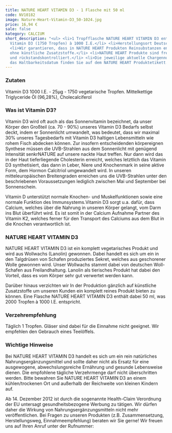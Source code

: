 ```yaml
---
title: NATURE HEART VITAMIN D3 - 1 Flasche mit 50 ml
code: NV10182
image: Nature-Heart-Vitamin-D3_50-1024.jpg
price: 16,94 €
sale: false
kategory: CALCIUM
short_description: "<ul> <li>1 Tropfflasche NATURE HEART VITAMIN D3 enthält 50 ml
  Vitamin D3 (1750 Tropfen) à 1000 I.E.</li> <li>Herstellungsort Deutschland. Premiumqualität!</li>
  <li>Wir garantieren, dass in NATURE HEART Produkten Reinsubstanzen enthalten sind
  ohne künstliche Zusatzstoffe.</li> <li>NATURE HEART Produkte sind frei von Magnesiumstearat
  und rückstandskontrolliert.</li> <li>Die jeweilige aktuelle Chargennummer sowie
  das Haltbarkeitsdatum finden Sie auf dem NATURE HEART Produktetikett.</li> </ul>"
---
```


<h3>Zutaten</h3>
<p>
  Vitamin D3 1000 I.E. - 25µg - 1750 vegetarische Tropfen. Mittelkettige Triglyceride Öl (96,28%), Cholecalciferol
</p>

<h3>Was ist Vitamin D3?</h3>
<p>
  Vitamin D3 wird oft auch als das Sonnenvitamin bezeichnet, da unser Körper den Großteil (ca. 70 - 90%) unseres Vitamin D3 Bedarfs selbst deckt, indem er Sonnenlicht umwandelt, was bedeutet, dass wir maximal 30% unseres Tagesbedarfs mit Vitamin D3 haltigen Lebensmitteln wie rohem Fisch abdecken können. Zur insofern entscheidenden körpereignen Synthese müssen die UVB-Strahlen aus dem Sonnenlicht mit genügend Intensität senkrNATURE auf unsere nackte Haut treffen. Nur dann wird das in der Haut tieferliegende Cholesterin erreicht, welches letztlich das Vitamin D3 synthetisiert, das dann in Leber, Niere und Knochenmark in seine aktive Form, dem Hormon Calcitriol umgewandelt wird. In unseren mitteleuropäischen Breitengraden erreichen uns die UVB-Strahlen unter den beschriebenen Voraussetzungen lediglich zwischen Mai und September bei Sonnenschein.
</p>
<p>
  Vitamin D unterstützt normale Knochen- und Muskelfunktionen sowie eine normale Funktion des Immunsystems.Vitamin D3 sorgt u.a. dafür, dass Calcium, welches über die Nahrung in unseren Körper gelangt, vom Darm ins Blut überführt wird. Es ist somit in der Calcium Aufnahme Partner des Vitamin K2, welches ferner für den Transport des Calciums aus dem Blut in die Knochen verantwortlich ist.
</p>

<h3>NATURE HEART VITAMIN D3</h3>
<p>
  NATURE HEART VITAMIN D3 ist ein komplett vegetarisches Produkt und wird aus Wollwachs (Lanolin) gewonnen. Dabei handelt es sich um ein in den Talgdrüsen von Schafen produziertes Sekret, welches aus geschorener Wolle gewonnen wird. Unser Wollwachs stammt dabei von deutschen Woll-Schafen aus Freilandhaltung. Lanolin als tierisches Produkt hat dabei den Vorteil, dass es vom Körper sehr gut verwertet werden kann.
</p>
<p>
  Darüber hinaus verzichten wir In der Produktion gänzlich auf künstliche Zusatzstoffe um unseren Kunden ein komplett reines Produkt bieten zu können. Eine Flasche NATURE HEART VITAMIN D3 enthält dabei 50 ml, was 2000 Tropfen à 1000 I.E. entspricht.
</p>

<h3>Verzehrempfehlung</h3>
<p>
  Täglich 1 Tropfen. Gläser sind dabei für die Einnahme nicht geeignet. Wir empfehlen den Gebrauch eines Teelöffels.
</p>

<h3>Wichtige Hinweise</h3>
<p>
  Bei NATURE HEART VITAMIN D3 handelt es sich um ein rein natürliches Nahrungsergänzungsmittel und sollte daher nicht als Ersatz für eine ausgewogene, abwechslungsreiche Ernährung und gesunde Lebensweise dienen. Die empfohlene tägliche Verzehrmenge darf nicht überschritten werden. Bitte bewahren Sie NATURE HEART VITAMIN D3 an einem kühlen/trockenen Ort und außerhalb der Reichweite von kleinen Kindern auf.
</p>
<p>
  Ab 14. Dezember 2012 ist durch die sogenannte Health-Claim Verordnung der EU untersagt gesundheitsbezogene Werbung zu tätigen. Wir dürfen daher die Wirkung von Nahrungsergänzungsmitteln nicht mehr veröffentlichen. Bei Fragen zu unseren Produkten (z.B. Zusammensetzung, Herstellungsweg, Einnahmeempfehlung) beraten wir Sie gerne! Wir freuen uns auf Ihren Anruf unter der Rufnummer:
</p>

